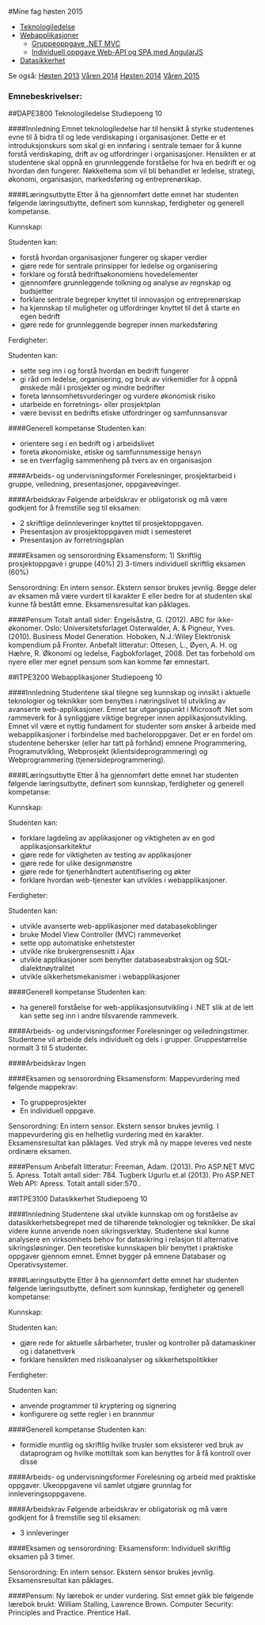 #Mine fag høsten 2015
- [Teknologiledelse](https://github.com/s165519/Hioa_student/blob/master/H2015/fag2015h.md#dape3800-teknologiledelse)
- [Webapplikasjoner](https://github.com/s165519/Hioa_student/blob/master/H2015/fag2015h.md#itpe3200-webapplikasjoner) 
  - [Gruppeoppgave .NET MVC](https://github.com/s165519/Webapplikasjoner)
  - [Individuell oppgave Web-API og SPA med AngularJS](https://github.com/s165519/Webapplikasjoner_Web-API) 
- [Datasikkerhet](https://github.com/s165519/Hioa_student/blob/master/H2015/fag2015h.md#itpe3100-datasikkerhet)

Se også: [Høsten 2013](https://github.com/s165519/Hioa_student/tree/master/H2013/fag2013h.md) [Våren 2014](https://github.com/s165519/Hioa_student/tree/master/V2014/fag2014v.md) [Høsten 2014](https://github.com/s165519/Hioa_student/tree/master/H2014/fag2014h.md) [Våren 2015](https://github.com/s165519/Hioa_student/tree/master/V2015/fag2015v.md)
### Emnebeskrivelser:

##DAPE3800 Teknologiledelse
Studiepoeng 10

####Innledning
Emnet teknologiledelse har til hensikt å styrke studentenes evne til å bidra til og lede
verdiskaping i organisasjoner. Dette er et introduksjonskurs som skal gi en innføring i
sentrale temaer for å kunne forstå verdiskaping, drift av og utfordringer i organisasjoner.
Hensikten er at studentene skal oppnå en grunnleggende forståelse for hva en bedrift er og
hvordan den fungerer. Nøkkeltema som vil bli behandlet er ledelse, strategi, økonomi,
organisasjon, markedsføring og entreprenørskap. 

####Læringsutbytte
Etter å ha gjennomført dette emnet har studenten følgende læringsutbytte, definert som
kunnskap, ferdigheter og generell kompetanse.

Kunnskap:

Studenten kan:
- forstå hvordan organisasjoner fungerer og skaper verdier
- gjøre rede for sentrale prinsipper for ledelse og organisering
- forklare og forstå bedriftsøkonomiens hovedelementer
- gjennomføre grunnleggende tolkning og analyse av regnskap og budsjetter
- forklare sentrale begreper knyttet til innovasjon og entreprenørskap
- ha kjennskap til muligheter og utfordringer knyttet til det å starte en egen bedrift
- gjøre rede for grunnleggende begreper innen markedsføring

Ferdigheter:

Studenten kan:
- sette seg inn i og forstå hvordan en bedrift fungerer
- gi råd om ledelse, organisering, og bruk av virkemidler for å oppnå ønskede mål i
prosjekter og mindre bedrifter
- foreta lønnsomhetsvurderinger og vurdere økonomisk risiko
- utarbeide en forretnings- eller prosjektplan
- være bevisst en bedrifts etiske utfordringer og samfunnsansvar

####Generell kompetanse
Studenten kan:
- orientere seg i en bedrift og i arbeidslivet
- foreta økonomiske, etiske og samfunnsmessige hensyn
- se en tverrfaglig sammenheng på tvers av en organisasjon

####Arbeids- og undervisningsformer
Forelesninger, prosjektarbeid i gruppe, veiledning, presentasjoner, oppgaveøvinger.

####Arbeidskrav
Følgende arbeidskrav er obligatorisk og må være godkjent for å fremstille seg til eksamen:
- 2 skriftlige delinnleveringer knyttet til prosjektoppgaven.
- Presentasjon av prosjektoppgaven midt i semesteret
- Presentasjon av forretningsplan

####Eksamen og sensorordning
Eksamensform: 1) Skriftlig prosjektoppgave i gruppe (40%)
2) 3-timers individuell skriftlig eksamen (60%)

Sensorordning: En intern sensor. Ekstern sensor brukes jevnlig.
Begge deler av eksamen må være vurdert til karakter E eller bedre for at studenten skal
kunne få bestått emne.
Eksamensresultat kan påklages.

####Pensum
Totalt antall sider:
Engelsåstrø, G. (2012). ABC for ikke-økonomer. Oslo: Universitetsforlaget
Osterwalder, A. & Pigneur, Yves. (2010). Business Model Generation. Hoboken, N.J.:Wiley
Elektronisk kompendium på Fronter.
Anbefalt litteratur:
Ottesen, L., Øyen, A. H. og Hæhre, R. Økonomi og ledelse, Fagbokforlaget, 2008.
Det tas forbehold om nyere eller mer egnet pensum som kan komme før emnestart.


##ITPE3200 Webapplikasjoner
Studiepoeng 10

####Innledning
Studentene skal tilegne seg kunnskap og innsikt i aktuelle teknologier og teknikker som
benyttes i næringslivet til utvikling av avanserte web-applikasjoner. Emnet tar utgangspunkt i
Microsoft .Net som rammeverk for å synliggjøre viktige begreper innen applikasjonsutvikling.
Emnet vil være et nyttig fundament for studenter som ønsker å arbeide med webapplikasjoner
i forbindelse med bacheloroppgaver. Det er en fordel om studentene behersker
(eller har tatt på forhånd) emnene Programmering, Programutvikling, Webprosjekt
(klientsideprogrammering) og Webprogrammering (tjenersideprogrammering).

####Læringsutbytte
Etter å ha gjennomført dette emnet har studenten følgende læringsutbytte, definert som
kunnskap, ferdigheter og generell kompetanse:

Kunnskap:

Studenten kan:
- forklare lagdeling av applikasjoner og viktigheten av en god applikasjonsarkitektur
- gjøre rede for viktigheten av testing av applikasjoner
- gjøre rede for ulike designmønstre
- gjøre rede for tjenerhåndtert autentifisering og økter
- forklare hvordan web-tjenester kan utvikles i webapplikasjoner.

Ferdigheter:

Studenten kan:
- utvikle avanserte web-applikasjoner med databasekoblinger
- bruke Model View Controller (MVC) rammeverket
- sette opp automatiske enhetstester
- utvikle rike brukergrensesnitt i Ajax
- utvikle applikasjoner som benytter databaseabstraksjon og SQL-dialektnøytralitet
- utvikle sikkerhetsmekanismer i webapplikasjoner

####Generell kompetanse
Studenten kan:
- ha generell forståelse for web-applikasjonsutvikling i .NET slik at de lett kan sette seg
inn i andre tilsvarende rammeverk.

####Arbeids- og undervisningsformer
Forelesninger og veiledningstimer. Studentene vil arbeide dels individuelt og dels i grupper.
Gruppestørrelse normalt 3 til 5 studenter. 

####Arbeidskrav
Ingen

####Eksamen og sensorordning
Eksamensform: Mappevurdering med følgende mappekrav:
- To gruppeprosjekter
- En individuell oppgave.

Sensorordning: En intern sensor. Ekstern sensor brukes jevnlig.
I mappevurdering gis en helhetlig vurdering med én karakter.
Eksamensresultat kan påklages. Ved stryk må ny mappe leveres ved neste ordinære
eksamen.

####Pensum
Anbefalt litteratur:
Freeman, Adam. (2013). Pro ASP.NET MVC 5. Apress. Totalt antall sider: 784.
Tugberk Ugurlu et.al (2013). Pro ASP.NET Web API: Apress. Totalt antall sider:570..


##ITPE3100 Datasikkerhet
Studiepoeng 10

####Innledning
Studentene skal utvikle kunnskap om og forståelse av datasikkerhetsbegrepet med de
tilhørende teknologier og teknikker. De skal videre kunne anvende noen sikringsverktøy.
Studentene skal kunne analysere en virksomhets behov for datasikring i relasjon til
alternative sikringsløsninger. Den teoretiske kunnskapen blir benyttet i praktiske oppgaver
gjennom emnet. Emnet bygger på emnene Databaser og Operativsystemer.

####Læringsutbytte
Etter å ha gjennomført dette emnet har studenten følgende læringsutbytte, definert som
kunnskap, ferdigheter og generell kompetanse:

Kunnskap:

Studenten kan:
- gjøre rede for aktuelle sårbarheter, trusler og kontroller på datamaskiner og i
datanettverk
- forklare hensikten med risikoanalyser og sikkerhetspolitikker

Ferdigheter:

Studenten kan:
- anvende programmer til kryptering og signering
- konfigurere og sette regler i en brannmur

####Generell kompetanse
Studenten kan:
- formidle muntlig og skriftlig hvilke trusler som eksisterer ved bruk av dataprogram og
hvilke mottiltak som kan benyttes for å få kontroll over disse

####Arbeids- og undervisningsformer
Forelesning og arbeid med praktiske oppgaver. Ukeoppgavene vil samlet utgjøre grunnlag
for innleveringsoppgavene.

####Arbeidskrav
Følgende arbeidskrav er obligatorisk og må være godkjent for å fremstille seg til eksamen:
- 3 innleveringer

####Eksamen og sensorordning:
Eksamensform: Individuell skriftlig eksamen på 3 timer.

Sensorordning: En intern sensor. Ekstern sensor brukes jevnlig.
Eksamensresultat kan påklages.

####Pensum:
Ny lærebok er under vurdering. Sist emnet gikk ble følgende lærebok brukt: William Stalling,
Lawrence Brown. Computer Security: Principles and Practice. Prentice Hall.
